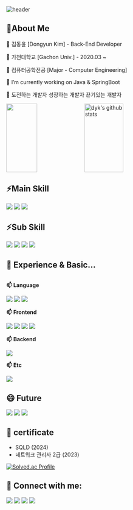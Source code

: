 ![header](https://capsule-render.vercel.app/api?type=slice&color=gradient&height=300&text=Welcome%20To%20Dyk's%20GitHub&fontSize=60&customColorList=0,2,3&animation=scaleIn)

## 🌱About Me

  <p>🔭 김동윤 [Dongyun Kim] - Back-End Developer</p>
  <p>🔭 가천대학교 [Gachon Univ.] - 2020.03 ~ </p>
  <p>🔭 컴퓨터공학전공 [Major - Computer Engineering]</p>
  <p>🔭 I’m currently working on Java & SpringBoot</p>
  <p>🔭 도전하는 개발자 성장하는 개발자 끈기있는 개발자</p>
  <a href="https://github.com/dyk-im"><img align="center" style="height:180px" width="40%" src="https://github-readme-stats.vercel.app/api/top-langs/?username=dyk-im&layout=compact&theme=nord&hide_border=true"/></a>
  <a href="https://github.com/dyk-im"><img align="center"  style="height:180px" width="45%" src="https://github-readme-stats.vercel.app/api?username=dyk-im&show_icons=true&include_all_commits=true&theme=nord&hide_border=true" alt="dyk's github stats" /></a>


## ⚡Main Skill
<div style="display:flex; flex-direction:column; align-items:flex-start;">
     <div>
       <img src="https://img.shields.io/badge/java-F98012?style=for-the-badge&logo=openjdk&logoColor=white">
       <!-- <img src="https://img.shields.io/badge/spring-6DB33F?style=for-the-badge&logo=spring&logoColor=black"> -->
       <img src="https://img.shields.io/badge/springboot-6DB33F?style=for-the-badge&logo=springboot&logoColor=black">
       <img src="https://img.shields.io/badge/MySQL-4479A1?style=for-the-badge&logo=mysql&logoColor=white">
     </div>
</div>

## ⚡Sub Skill
<div style="display:flex; flex-direction:column; align-items:flex-start;">
     <div>
       <img src="https://img.shields.io/badge/Docker-2496ED?style=for-the-badge&logo=docker&logoColor=white">
       <img src="https://img.shields.io/badge/AWS-FF9900?style=for-the-badge&logo=amazon ec2&logoColor=white">
       <img src="https://img.shields.io/badge/githubactions-2088FF?style=for-the-badge&logo=githubactions&logoColor=black">
       <img src="https://img.shields.io/badge/Linux-FCC624?style=for-the-badge&logo=linux&logoColor=black">
     </div>
</div>

##  🤔 Experience & Basic...
<div style="display:flex; flex-direction:column; align-items:flex-start;">
   <p><strong>📫 Language</strong></p>
    <div>
      <img src="https://img.shields.io/badge/C-00599C?style=for-the-badge&logo=C&logoColor=white"/>
      <img src="https://img.shields.io/badge/C++-00599C?style=for-the-badge&logo=cplusplus&logoColor=white">
      <img src="https://img.shields.io/badge/Python-3776AB?style=for-the-badge&logo=python&logoColor=white">
    </div>
    <p><strong>📫 Frontend</strong></p>
    <div>
        <img src="https://img.shields.io/badge/Html5-E34F26?style=for-the-badge&logo=html5&logoColor=white"> 
        <img src="https://img.shields.io/badge/css-1572B6?style=for-the-badge&logo=css3&logoColor=white"> 
        <img src="https://img.shields.io/badge/javascript-F7DF1E?style=for-the-badge&logo=javascript&logoColor=black">
        <img src="https://img.shields.io/badge/react-61DAFB?style=for-the-badge&logo=react&logoColor=white"> <br/>
        <!-- <img src="https://img.shields.io/badge/vue-4FC08D?style=for-the-badge&logo=vue.js&logoColor=white"> -->
        <!-- <img src="https://img.shields.io/badge/jsp-FF6600?style=for-the-badge&logo=ejs&logoColor=white"> -->
    </div>
    <p><strong>📫 Backend</strong></p>
    <div>
      <img src="https://img.shields.io/badge/Node.js-5FA04E?style=for-the-badge&logo=node.js&logoColor=black">
      <!-- <img src="https://img.shields.io/badge/express-000000?style=for-the-badge&logo=express&logoColor=white"> -->
      <!-- <img src="https://img.shields.io/badge/Oracle-F80000?style=for-the-badge&logo=oracle&logoColor=white"> -->
    </div>
    <p><strong>📫 Etc</strong></p>
    <div>
      <img src="https://img.shields.io/badge/Security-1A1A1A?style=for-the-badge&logo=hackaday&logoColor=white">
      <!-- <img src="https://img.shields.io/badge/raspberry pi-A22846?style=for-the-badge&logo=raspberry pi&logoColor=white"> -->
      <!-- <img src="https://img.shields.io/badge/figma-F24E1E?style=for-the-badge&logo=figma&logoColor=white"> -->
      <!-- <img src="https://img.shields.io/badge/tensorflow-FF6F00?style=for-the-badge&logo=tensorflow&logoColor=white"> -->
    </div>
</div>

## 😄 Future
<div>
      <img src="https://img.shields.io/badge/kubernetes-326CE5?style=for-the-badge&logo=kubernetes&logoColor=white">
      <img src="https://img.shields.io/badge/terraform-844FBA?style=for-the-badge&logo=terraform&logoColor=white">
      <!-- <img src="https://img.shields.io/badge/rust-000000?style=for-the-badge&logo=rust&logoColor=white"> -->
      <img src="https://img.shields.io/badge/Go-00ADD8?style=for-the-badge&logo=Go&logoColor=white"><br>
</div>

## 📝 certificate
* SQLD (2024)
* 네트워크 관리사 2급 (2023)

[![Solved.ac Profile](http://mazassumnida.wtf/api/v2/generate_badge?boj=아이디)](https://solved.ac/아이디/)

## 💬 Connect with me:
<div style="display:flex; flex-direction:column; align-items:flex-start;">
<div>
      <img src="https://img.shields.io/badge/notion-000000?style=for-the-badge&logo=notion&logoColor=white">
      <img src="https://img.shields.io/badge/discord-5865F2?style=for-the-badge&logo=discord&logoColor=white">
      <img src="https://img.shields.io/badge/facebook-0866FF?style=for-the-badge&logo=facebook&logoColor=white">
      <img src="https://img.shields.io/badge/instagram-E4405F?style=for-the-badge&logo=instagram&logoColor=white">
      <!-- <img src="https://img.shields.io/badge/open-FFCD00?style=for-the-badge&logo=kakaotalk&logoColor=white"> -->
    </div><br>
  </div>
<!--
**dyk-im/dyk-im** is a ✨ _special_ ✨ repository because its `README.md` (this file) appears on your GitHub profile.

Here are some ideas to get you started:

- 🔭 I’m currently working on ...
- 🌱 I’m currently learning ...
- 👯 I’m looking to collaborate on ...
- 🤔 I’m looking for help with ...
- 💬 Ask me about ...
- 📫 How to reach me: ...
- 😄 Pronouns: ...
- ⚡ Fun fact: ...
-->
